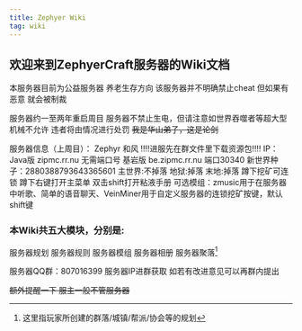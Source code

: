 ```yaml
---
title: Zephyer Wiki
tag: wiki
---
```


## **欢迎来到ZephyerCraft服务器的Wiki文档**

本服务器目前为公益服务器 养老生存方向
该服务器并不明确禁止cheat 但如果有恶意 就会被制裁

服务器约一至两年重启周目
服务器不禁止生电，但请注意如世界吞噬者等超大型机械不允许
违者将由情况进行处罚
~~我是华山弟子，这是论剑~~

服务器信息（上周目）：
Zephyr 和风
‼️‼️进服先在群文件里下载资源包‼️‼️
IP： Java版 zipmc.rr.nu 无需端口号
基岩版 be.zipmc.rr.nu 端口30340
新世界种子：2880388793643365601
主世界:不掉落
地狱:掉落
末地:掉落
蹲下挖矿可连锁 蹲下右键打开主菜单 双击shift打开粘液手册
可选模组：zmusic用于在服务器中听歌、简单的语音聊天、VeinMiner用于自定义服务器的连锁挖矿按键，默认shift键

### 本Wiki共五大模块，分别是:
服务器规划
服务器规则
服务器模组
服务器相册
服务器聚落[^first]

服务器QQ群：807016399
服务器IP进群获取
如若有改进意见可以再群内提出

[^first]: 这里指玩家所创建的群落/城镇/帮派/协会等的规划

~~额外提醒一下 服主一般不管服务器~~
